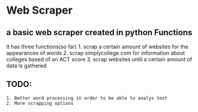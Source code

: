 Web Scraper
=======
a basic web scraper created in python
Functions
------
It has three functions(so far)
    1. scrap a certain amount of websites for the appearances of words
    2. scrap simplycollege.com for information about colleges based of an ACT score
    3. scrap websites until a certain amount of data is gathered

TODO:
------
    1. Better word processing in order to be able to analys text
    2. More scrapping options